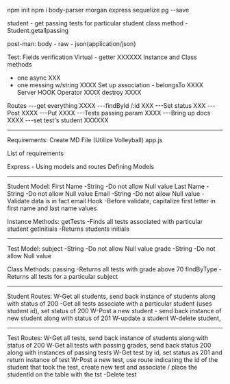 npm init
npm i body-parser morgan express sequelize pg --save

student - get passing tests for particular student
class method - Student.getallpassing

post-man:
body - raw - json(application/json)

Test:
Fields
verification
Virtual - getter XXXXXX
Instance and Class methods
- one async XXX
- one messing w/string XXXX
Set up association - belongsTo XXXX
Server HOOK
Operator XXXX
destroy XXXX

Routes
---get everything XXXX
---findById /:id XXX
---Set status XXX
---Post XXXX
---Put XXXX
---Tests passing param XXXX
---Bring up docs XXXX
---set test's student XXXXXX
____________
Requirements: Create MD File
(Utilize Volleyball)
app.js

List of requirements

Express - Using models and routes
Defining Models

_______

Student Model:
First Name
-String
-Do not allow Null value
Last Name
-String
-Do not allow Null value
Email
-String
-Do not allow Null value
-Validate data is in fact email
Hook
-Before validate, capitalize first letter in first name and last name values

Instance Methods:
getTests
-Finds all tests associated with particular student
getInitials
-Returns students initials

_______

Test Model:
subject
-String
-Do not allow Null value
grade
-String
-Do not allow Null value

Class Methods:
passing
-Returns all tests with grade above 70
findByType
-Returns all tests for a particular subject

_______

Student Routes:
W-Get all students, send back instance of students along with status of 200
-Get all tests associate with a particular student (uses student id), set status of 200
W-Post a new student - send back instance of new student along with status of 201
W-update a student
W-delete student,
_______

Test Routes:
W-Get all tests, send back instance of students along with status of 200
W-Get all tests with passing grades, send back status 200 along with instances of passing tests
W-Get test by id, set status as 201 and return instance of test
W-Post a new test, use route indicating the id of the student that took the test, create new test and associate / place the studentId on the table with the tst
-Delete test
